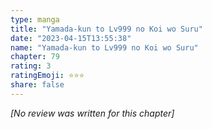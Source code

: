 ```yaml
---
type: manga
title: "Yamada-kun to Lv999 no Koi wo Suru"
date: "2023-04-15T13:55:38"
name: "Yamada-kun to Lv999 no Koi wo Suru"
chapter: 79
rating: 3
ratingEmoji: ⭐️⭐️⭐️
share: false
---
```


_[No review was written for this chapter]_
